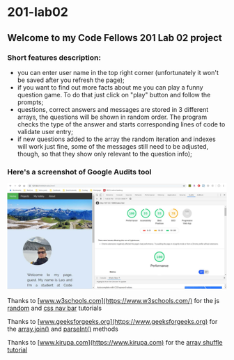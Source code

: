 # 201-lab02
## Welcome to my Code Fellows 201 Lab 02 project

### Short features description:
- you can enter user name in the top right corner (unfortunately it won't be saved after you refresh the page);
- if you want to find out more facts about me you can play a funny question game. To do that just click on "play" button and follow the prompts;
- questions, correct answers and messages are stored in 3 different arrays, the questions will be shown in random order. The program checks the type of the answer and starts corresponding lines of code to validate user entry; 
- if new questions added to the array the random iteration and indexes will work just fine, some of the messages still need to be adjusted, though, so that they show only relevant to the question info);

### Here's a screenshot of Google Audits tool
![Google accessibility tool](images/20190813.jpg)


Thanks to [www.w3schools.com](https://www.w3schools.com/) for the js [random](https://www.w3schools.com/js/js_random.asp) and [css nav bar](https://www.w3schools.com/howto/howto_css_dropdown.asp) tutorials

Thanks to [www.geeksforgeeks.org](https://www.geeksforgeeks.org) for the [array.join()](https://www.geeksforgeeks.org/javascript-array-join-method/) and [parseInt()](https://www.geeksforgeeks.org/string-to-integer-in-java-parseint/) methods

Thanks to [www.kirupa.com](https://www.kirupa.com) for the [array shuffle tutorial](https://www.kirupa.com/html5/shuffling_array_js.htm)
